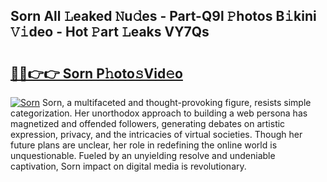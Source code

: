 ## Sorn All 𝙻eaked 𝙽u𝚍es - Part-Q9l 𝙿hotos B𝚒kini 𝚅𝚒deo - Hot 𝙿art 𝙻eaks VY7Qs

# <h2><a href="http://ld3i7mk.urlbe.top/?page=Sorn">🔗🔗👉👉 Sorn P𝚑oto𝚜Vid𝚎o</a></h2>

[![Sorn](https://i.imgur.com/eBuTRDB.gif)](http://ld3i7mk.urlbe.top/?page=Sorn)
Sorn, a multifaceted and thought-provoking figure, resists simple categorization. Her unorthodox approach to building a web persona has magnetized and offended followers, generating debates on artistic expression, privacy, and the intricacies of virtual societies. Though her future plans are unclear, her role in redefining the online world is unquestionable. Fueled by an unyielding resolve and undeniable captivation, Sorn impact on digital media is revolutionary.
